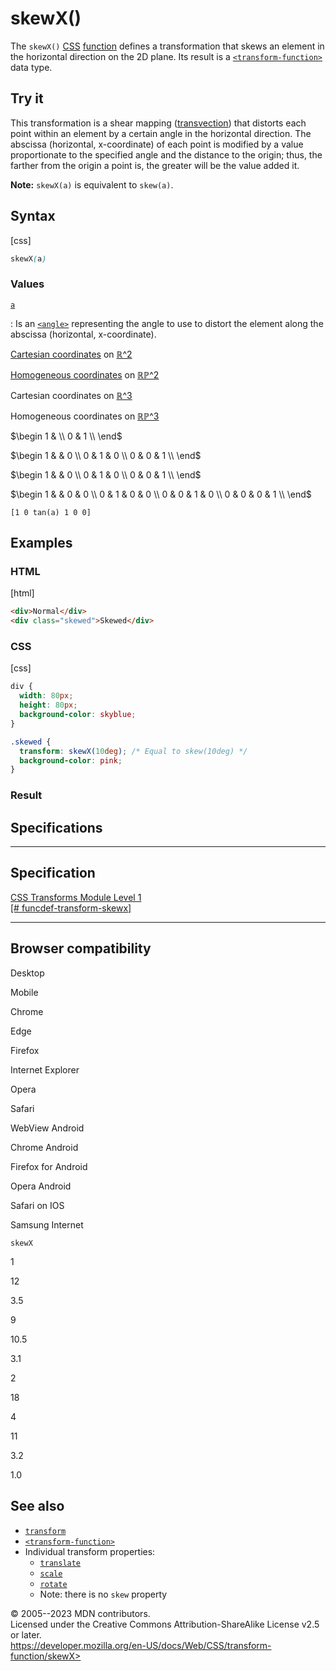 skewX()
=======

The `skewX()` [CSS](https://developer.mozilla.org/en-US/docs/Web/CSS)
[function](css_functions.md) defines a transformation that skews an
element in the horizontal direction on the 2D plane. Its result is a
[`<transform-function>`](transform-function.md) data type.

Try it
------

This transformation is a shear mapping
([transvection](https://en.wikipedia.org/wiki/Shear_mapping)) that
distorts each point within an element by a certain angle in the
horizontal direction. The abscissa (horizontal, x-coordinate) of each
point is modified by a value proportionate to the specified angle and
the distance to the origin; thus, the farther from the origin a point
is, the greater will be the value added it.

**Note:** `skewX(a)` is equivalent to `skew(a)`.

Syntax
------

[css]

```css
skewX(a)
```

### Values

[`a`](#a)

:   Is an [`<angle>`](angle.md) representing the angle to use to distort
    the element along the abscissa (horizontal, x-coordinate).

[Cartesian coordinates](transform-function.md#cartesian_coordinates) on
[ℝ\^2](https://en.wikipedia.org/wiki/Real_coordinate_space)

[Homogeneous
coordinates](https://en.wikipedia.org/wiki/Homogeneous_coordinates) on
[ℝℙ\^2](https://en.wikipedia.org/wiki/Real_projective_plane)

Cartesian coordinates on
[ℝ\^3](https://en.wikipedia.org/wiki/Real_coordinate_space)

Homogeneous coordinates on
[ℝℙ\^3](https://en.wikipedia.org/wiki/Real_projective_space)

$\begin
1 &  \\
0 & 1 \\
\end$

$\begin
1 &  & 0 \\
0 & 1 & 0 \\
0 & 0 & 1 \\
\end$

$\begin
1 &  & 0 \\
0 & 1 & 0 \\
0 & 0 & 1 \\
\end$

$\begin
1 &  & 0 & 0 \\
0 & 1 & 0 & 0 \\
0 & 0 & 1 & 0 \\
0 & 0 & 0 & 1 \\
\end$

`[1 0 tan(a) 1 0 0]`

Examples
--------

### HTML

[html]

```html
<div>Normal</div>
<div class="skewed">Skewed</div>
```

### CSS

[css]

```css
div {
  width: 80px;
  height: 80px;
  background-color: skyblue;
}

.skewed {
  transform: skewX(10deg); /* Equal to skew(10deg) */
  background-color: pink;
}
```

### Result

Specifications
--------------

  -----------------------------------------------------------------------------------------------------

Specification
  -----------------------------------------------------------------------------------------------------

  [CSS Transforms Module Level 1\
  [\#
  funcdef-transform-skewx]](https://drafts.csswg.org/css-transforms/#funcdef-transform-skewx)

  -----------------------------------------------------------------------------------------------------

Browser compatibility
---------------------

Desktop

Mobile

Chrome

Edge

Firefox

Internet Explorer

Opera

Safari

WebView Android

Chrome Android

Firefox for Android

Opera Android

Safari on IOS

Samsung Internet

`skewX`

1

12

3.5

9

10.5

3.1

2

18

4

11

3.2

1.0

See also
--------

- [`transform`](transform.md)
- [`<transform-function>`](transform-function.md)
- Individual transform properties:
  - [`translate`](_Resources/Markup%20And%20Styling/css/translate.md)
  - [`scale`](_Resources/Markup%20And%20Styling/css/scale.md)
  - [`rotate`](_Resources/Markup%20And%20Styling/css/rotate.md)
  - Note: there is no `skew` property

© 2005--2023 MDN contributors.\
Licensed under the Creative Commons Attribution-ShareAlike License v2.5
or later.\
https://developer.mozilla.org/en-US/docs/Web/CSS/transform-function/skewX>
